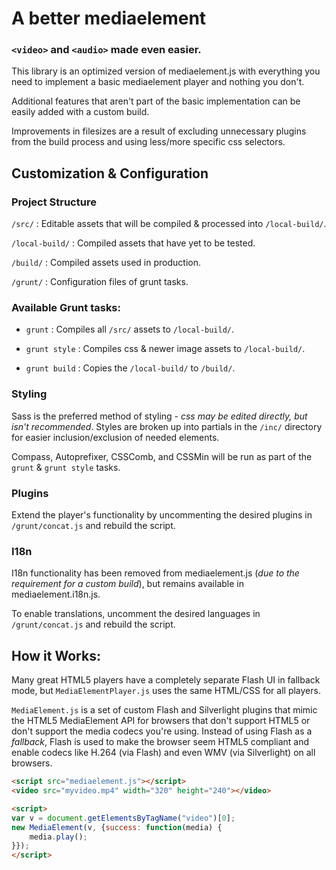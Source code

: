 # A better mediaelement

### `<video>` and `<audio>` made even easier.

This library is an optimized version of mediaelement.js with everything you need to implement a basic mediaelement player and nothing you don't.

Additional features that aren't part of the basic implementation can be easily added with a custom build.

Improvements in filesizes are a result of excluding unnecessary plugins from the build process and using less/more specific css selectors.

## Customization & Configuration

### Project Structure

`/src/` : Editable assets that will be compiled & processed into `/local-build/`.

`/local-build/` : Compiled assets that have yet to be tested.

`/build/` : Compiled assets used in production.

`/grunt/` : Configuration files of grunt tasks.

### Available Grunt tasks:

 - `grunt` : Compiles all `/src/` assets to `/local-build/`.

 - `grunt style` : Compiles css & newer image assets to `/local-build/`.

 - `grunt build` : Copies the `/local-build/` to `/build/`.

### Styling

Sass is the preferred method of styling - *css may be edited directly, but isn't recommended*. Styles are broken up into partials in the `/inc/` directory for easier inclusion/exclusion of needed elements.

 Compass, Autoprefixer, CSSComb, and CSSMin will be run as part of the  `grunt` & `grunt style` tasks.

### Plugins

Extend the player's functionality by uncommenting the desired plugins in `/grunt/concat.js` and rebuild the script.

### I18n

I18n functionality has been removed from mediaelement.js (*due to the requirement for a custom build*), but remains available in mediaelement.i18n.js.

To enable translations, uncomment the desired languages in `/grunt/concat.js` and rebuild the script.

## How it Works:
Many great HTML5 players have a completely separate Flash UI in fallback mode, but `MediaElementPlayer.js` uses the same HTML/CSS for all players.

`MediaElement.js` is a set of custom Flash and Silverlight plugins that mimic the HTML5 MediaElement API for browsers that don't support HTML5 or don't support the media codecs you're using.
Instead of using Flash as a _fallback_, Flash is used to make the browser seem HTML5 compliant and enable codecs like H.264 (via Flash) and even WMV (via Silverlight) on all browsers.
```html
<script src="mediaelement.js"></script>
<video src="myvideo.mp4" width="320" height="240"></video>

<script>
var v = document.getElementsByTagName("video")[0];
new MediaElement(v, {success: function(media) {
	media.play();
}});
</script>
```
